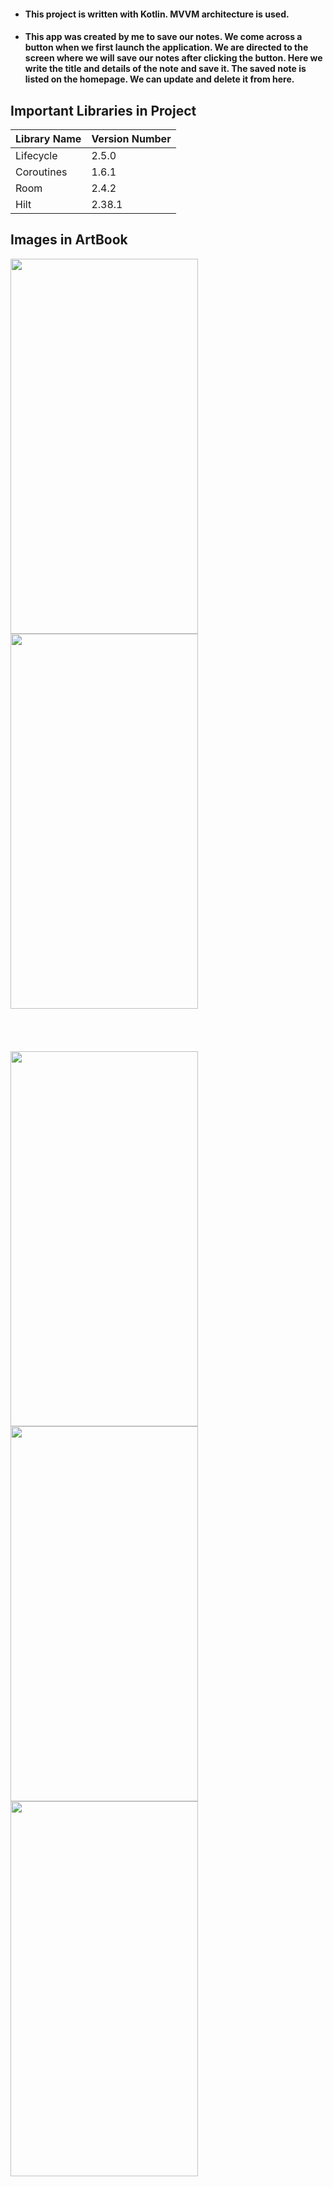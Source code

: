 - #### This project is written with Kotlin. MVVM architecture is used.
- #### This app was created by me to save our notes. We come across a button when we first launch the application. We are directed to the screen where we will save our notes after clicking the button. Here we write the title and details of the note and save it. The saved note is listed on the homepage. We can update and delete it from here.

## Important Libraries in Project

|Library Name    |Version Number            |
|----------------|--------------------------|
|Lifecycle |2.5.0|
|Coroutines |1.6.1|
|Room |2.4.2|
|Hilt |2.38.1|

## Images in ArtBook
<img src = "https://user-images.githubusercontent.com/56438103/183314308-b67527f3-2536-4ccf-88fe-2cf12b1cdcd1.PNG"  width="300" height="600"> <img src = "https://user-images.githubusercontent.com/56438103/183314321-1ad8877b-48e3-482e-adde-f1bb524e2335.PNG"  width="300" height="600"><br> <br> <br> <br> <br>
<img src = "https://user-images.githubusercontent.com/56438103/183314328-95f68d13-4195-4fa9-b44d-51116a4543ee.jpeg"  width="300" height="600"> 
<img src = "https://user-images.githubusercontent.com/56438103/183314333-5e37c847-248a-4307-8fea-d8bd7ddff8a1.jpeg"  width="300" height="600">
<img src = "https://user-images.githubusercontent.com/56438103/183314340-96fd3e09-5327-4329-a178-2303d486d862.jpeg"  width="300" height="600">

